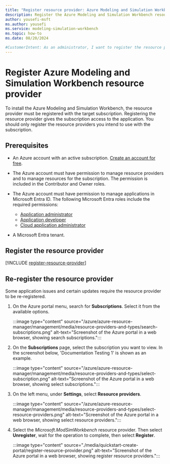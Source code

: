 ```yaml
---
title: "Register resource provider: Azure Modeling and Simulation Workbench"
description: Register the Azure Modeling and Simulation Workbench resource provider.
author: yousefi-msft
ms.author: yousefi
ms.service: modeling-simulation-workbench
ms.topic: how-to
ms.date: 08/20/2024

#CustomerIntent: As an administrator, I want to register the resource provider so I can install Azure Modeling and Simulation Workbench
---
```

# Register Azure Modeling and Simulation Workbench resource provider

To install the Azure Modeling and Simulation Workbench, the resource provider must be registered with the target subscription. Registering the resource provider gives the subscription access to the application.  You should only register the resource providers you intend to use with the subscription.

## Prerequisites

* An Azure account with an active subscription. [Create an account for free](https://azure.microsoft.com/free/?WT.mc_id=A261C142F).

* The Azure account must have permission to manage resource providers and to manage resources for the subscription. The permission is included in the Contributor and Owner roles.

* The Azure account must have permission to manage applications in Microsoft Entra ID. The following Microsoft Entra roles include the required permissions:
  * [Application administrator](/azure/active-directory/roles/permissions-reference#application-administrator)
  * [Application developer](/azure/active-directory/roles/permissions-reference#application-developer)
  * [Cloud application administrator](/azure/active-directory/roles/permissions-reference#cloud-application-administrator)

* A Microsoft Entra tenant.

## Register the resource provider

[!INCLUDE [register-resource-provider](includes/register-resource-provider.md)]

## Re-register the resource provider

Some application issues and certain updates require the resource provider to be re-registered.

1. On the Azure portal menu, search for **Subscriptions**. Select it from the available options.

   :::image type="content" source="/azure/azure-resource-manager/management/media/resource-providers-and-types/search-subscriptions.png" alt-text="Screenshot of the Azure portal in a web browser, showing search subscriptions.":::

1. On the **Subscriptions** page, select the subscription you want to view. In the screenshot below, 'Documentation Testing 1' is shown as an example.

   :::image type="content" source="/azure/azure-resource-manager/management/media/resource-providers-and-types/select-subscription.png" alt-text="Screenshot of the Azure portal in a web browser, showing select subscriptions.":::

1. On the left menu, under **Settings**, select **Resource providers**.

   :::image type="content" source="/azure/azure-resource-manager/management/media/resource-providers-and-types/select-resource-providers.png" alt-text="Screenshot of the Azure portal in a web browser, showing select resource providers.":::

1. Select the *Microsoft.ModSimWorkbench* resource provider. Then select **Unregister**, wait for the operation to complete, then select **Register**.

   :::image type="content" source="./media/quickstart-create-portal/register-resource-provider.png" alt-text="Screenshot of the Azure portal in a web browser, showing register resource providers.":::
